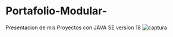 # Portafolio-Modular-
Presentacion de mis Proyectos con JAVA SE version 18
![captura](https://github.com/user-attachments/assets/fecf6a10-6061-4ffe-b788-ff719cf1c481)


